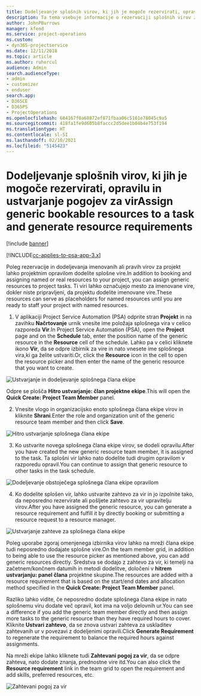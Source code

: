 ```yaml
---
title: Dodeljevanje splošnih virov, ki jih je mogoče rezervirati, opravilu in projektni ekipi
description: Ta tema vsebuje informacije o rezervaciji splošnih virov za opravila in projektne ekipe.
author: JohnPBurrows
manager: kfend
ms.service: project-operations
ms.custom:
- dyn365-projectservice
ms.date: 12/11/2018
ms.topic: article
ms.author: ruhercul
audience: Admin
search.audienceType:
- admin
- customizer
- enduser
search.app:
- D365CE
- D365PS
- ProjectOperations
ms.openlocfilehash: 684167f0a68872ef871fbaa06c5161e78045c9a5
ms.sourcegitcommit: 418fa1fe9d605b8faccc2d5dee1b04b4e753f194
ms.translationtype: HT
ms.contentlocale: sl-SI
ms.lasthandoff: 02/10/2021
ms.locfileid: "5145423"
---
```

# <a name="assign-generic-bookable-resources-to-a-task-and-generate-resource-requirements"></a><span data-ttu-id="a3c03-103">Dodeljevanje splošnih virov, ki jih je mogoče rezervirati, opravilu in ustvarjanje pogojev za vir</span><span class="sxs-lookup"><span data-stu-id="a3c03-103">Assign generic bookable resources to a task and generate resource requirements</span></span> 

[!include [banner](../includes/psa-now-project-operations.md)]

[!INCLUDE[cc-applies-to-psa-app-3.x](../includes/cc-applies-to-psa-app-3x.md)]

<span data-ttu-id="a3c03-104">Poleg rezervacije in dodeljevanja imenovanih ali pravih virov za projekt lahko projektnim opravilom dodelite splošne vire.</span><span class="sxs-lookup"><span data-stu-id="a3c03-104">In addition to booking and assigning named or real resources to your project, you can assign generic resources to project tasks.</span></span> <span data-ttu-id="a3c03-105">Ti viri lahko označujejo mesto za imenovane vire, dokler niste pripravljeni, da projektu dodelite imenovane vire.</span><span class="sxs-lookup"><span data-stu-id="a3c03-105">These resources can serve as placeholders for named resources until you are ready to staff your project with named resources.</span></span> 

1. <span data-ttu-id="a3c03-106">V aplikaciji Project Service Automation (PSA) odprite stran **Projekt** in na zavihku **Načrtovanje** urnik vnesite ime položaja splošnega vira v celico razporeda **Vir**.</span><span class="sxs-lookup"><span data-stu-id="a3c03-106">In Project Service Automation (PSA), open the **Project** page and on the **Schedule** tab, enter the position name of the generic resource in the **Resource** cell of the schedule.</span></span> <span data-ttu-id="a3c03-107">Lahko pa v celici kliknete ikono **Vir**, da se odpre izbirnik za vire in nato vnesete ime splošnega vira,ki ga želite ustvariti.</span><span class="sxs-lookup"><span data-stu-id="a3c03-107">Or, click the **Resource** icon in the cell to open the resource picker and then enter the name of the generic resource that you want to create.</span></span>

![Ustvarjanje in dodeljevanje splošnega člana ekipe](media/RM-how-to-9.png)

<span data-ttu-id="a3c03-109">Odpre se plošča **Hitro ustvarjanje: član projektne ekipe**.</span><span class="sxs-lookup"><span data-stu-id="a3c03-109">This will open the **Quick Create: Project Team Member** panel.</span></span> 

2. <span data-ttu-id="a3c03-110">Vnesite vlogo in organizacijsko enoto splošnega člana ekipe virov in kliknite **Shrani**.</span><span class="sxs-lookup"><span data-stu-id="a3c03-110">Enter the role and organization unit of the generic resource team member and then click **Save**.</span></span>

![Hitro ustvarjanje splošnega člana ekipe](media/RM-how-to-10.png)

3. <span data-ttu-id="a3c03-112">Ko ustvarite novega splošnega člana ekipe virov, se dodeli opravilu.</span><span class="sxs-lookup"><span data-stu-id="a3c03-112">After you have created the new generic resource team member, it is assigned to the task.</span></span> <span data-ttu-id="a3c03-113">Ta splošni vir lahko nato dodelite tudi drugim opravilom v razporedu opravil.</span><span class="sxs-lookup"><span data-stu-id="a3c03-113">You can continue to assign that generic resource to other tasks in the task schedule.</span></span>

![Dodeljevanje obstoječega splošnega člana ekipe opravilom](media/RM-how-to-11.png)

4. <span data-ttu-id="a3c03-115">Ko dodelite splošen vir, lahko ustvarite zahtevo za vir in jo izpolnite tako, da neposredno rezervirate ali pošljete zahtevo za vir upravitelju virov.</span><span class="sxs-lookup"><span data-stu-id="a3c03-115">After you have assigned the generic resource, you can generate a resource requirement and fulfill it by directly booking or submitting a resource request to a resource manager.</span></span>

![Ustvarjanje zahteve za splošnega člana ekipe](media/RM-how-to-12.png)

<span data-ttu-id="a3c03-117">Poleg uporabe zgoraj omenjenega izbirnika virov lahko na mreži člana ekipe tudi neposredno dodajate splošne vire.</span><span class="sxs-lookup"><span data-stu-id="a3c03-117">On the team member grid, in addition to being able to use the resource picker as mentioned above, you can add generic resources directly.</span></span> <span data-ttu-id="a3c03-118">Sredstva se dodajo z zahtevo za vir, ki temelji na začetnem/končnem datumih in metodi dodelitve, določeni v **hitrem ustvarjanju: panel člana** projektne skupine.</span><span class="sxs-lookup"><span data-stu-id="a3c03-118">The resources are added with a resource requirement that is based on the start/end dates and allocation method specified in the **Quick Create: Project Team Member** panel.</span></span>

<span data-ttu-id="a3c03-119">Razliko lahko vidite, če neposredno dodate splošnega člana ekipe in nato splošnemu viru dodate več opravil, kot ima na voljo delovnih ur.</span><span class="sxs-lookup"><span data-stu-id="a3c03-119">You can see a difference if you add the generic team member directly and then assign more tasks to the generic resource than they have required hours to cover.</span></span> <span data-ttu-id="a3c03-120">Kliknite **Ustvari zahtevo**, da se znova ustvari zahteva za uskladitev zahtevanih ur v povezavi z dodeljenimi opravili.</span><span class="sxs-lookup"><span data-stu-id="a3c03-120">Click **Generate Requirement** to regenerate the requirement to balance the required hours against assignments.</span></span>

<span data-ttu-id="a3c03-121">Na mreži ekipe lahko kliknete tudi **Zahtevani pogoj za vir**, da se odpre zahteva, nato dodate znanja, prednostne vire itd.</span><span class="sxs-lookup"><span data-stu-id="a3c03-121">You can also click the **Resource requirement** link in the team grid to open the requirement and add skills, preferred resources, etc.</span></span>

![Zahtevani pogoj za vir](media/RM-how-to-13.png)

